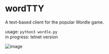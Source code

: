 # wordTTY

A text-based client for the popular Wordle game. 

usage: `python3 wordle.py`  
in progress: telnet version

![image](https://user-images.githubusercontent.com/4806744/152652955-67df236c-e204-462f-bae6-755dbdc96124.png)
